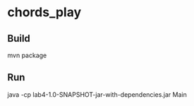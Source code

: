 # chords_play
## Build
mvn package

## Run 
java -cp lab4-1.0-SNAPSHOT-jar-with-dependencies.jar Main
